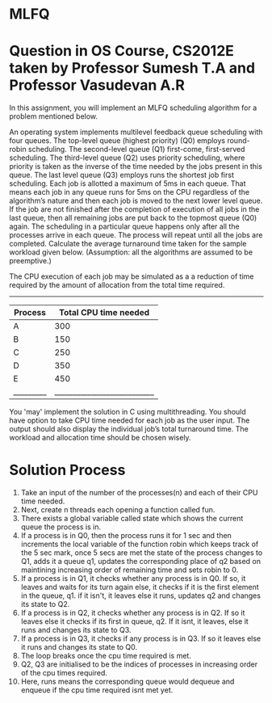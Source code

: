 # MLFQ
# Question in OS Course, CS2012E taken by Professor Sumesh T.A and Professor Vasudevan A.R

In this assignment, you will implement an MLFQ scheduling algorithm for a problem mentioned below.

An operating system implements multilevel feedback queue scheduling with four queues. The top-level queue (highest priority) (Q0) employs round-robin scheduling. The second-level queue (Q1) first-come, first-served scheduling. The third-level queue (Q2) uses priority scheduling, where priority is taken as the inverse of the time needed by the jobs present in this queue. The last level queue (Q3) employs runs the shortest job first scheduling. Each job is allotted a maximum of 5ms in each queue. That means each job in any queue runs for 5ms on the CPU regardless of the algorithm’s nature and then each job is moved to the next lower level queue. If the job are not finished after the completion of execution of all jobs in the last queue, then all remaining jobs are put back to the topmost queue (Q0) again. The scheduling in a particular queue happens only after all the processes arrive in each queue. The process will repeat until all the jobs are completed. Calculate the average turnaround time taken for the sample workload given below. (Assumption: all the algorithms are assumed to be preemptive.)

The CPU execution of each job may be simulated as a a reduction of time required by the amount of allocation from the total time required.

 _____________________________________
|Process  |   Total CPU time needed   |
|---------|---------------------------|
|A        |   300                     |
|B        |   150                     |
|C        |   250                     |
|D        |   350                     |
|E        |   450                     |
|_________|___________________________|

You 'may' implement the solution in C using multithreading. You should have option to take CPU time needed for each job as the user input. The output should also display the individual job’s total turnaround time. The workload and allocation time should be chosen wisely. 


# Solution Process

1. Take an input of the number of the processes(n) and each of their CPU time needed.
2. Next, create n threads each opening a function called fun.
3. There exists a global variable called state which shows the current queue the process is in.
4. If a process is in Q0, then the process runs it for 1 sec and then increments the local variable of the function robin which keeps track of the 5 sec mark, once 5 secs are met the state of the process changes to Q1, adds it a queue q1, updates the corresponding place of q2 based on maintining increasing order of remaining time and sets robin to 0.
5. If a process is in Q1, it checks whether any process is in Q0. If so, it leaves and waits for its turn again else, it checks if it is the first element in the queue, q1. if it isn't, it leaves else it runs, updates q2 and changes its state to Q2.
6. If a process is in Q2, it checks whether any process is in Q2. If so it leaves else it checks if its first in queue, q2. If it isnt, it leaves, else it runs and changes its state to Q3.
7. If a process is in Q3, it checks if any process is in Q3. If so it leaves else it runs and changes its state to Q0.
8. The loop breaks once the cpu time required is met.
9. Q2, Q3 are initialised to be the indices of processes in increasing order of the cpu times required.
10. Here, runs means the corresponding queue would dequeue and enqueue if the cpu time required isnt met yet.